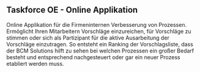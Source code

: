 ## Taskforce OE - Online Applikation

Online Applikation für die Firmeninternen Verbesserung von Prozessen.
Ermöglicht Ihren Mitarbeitern Vorschläge einzureichen, für Vorschläge
zu stimmen oder sich als Partizipant für die aktive Ausarbeitung der
Vorschläge einzutragen. So entsteht ein Ranking der Vorschlagsliste,
dass der BCM Solutions hilft zu sehen bei welchen Prozessen ein großer
Bedarf besteht und entsprechend nachgesteuert oder gar ein neuer Prozess
etabliert werden muss.
